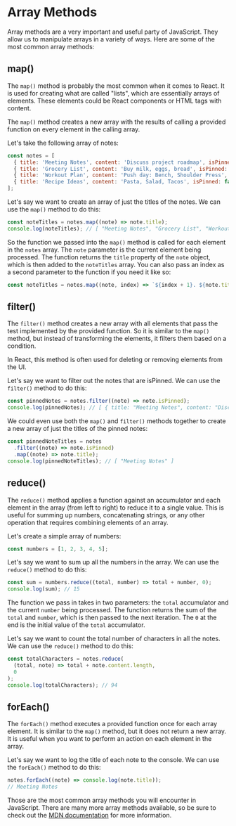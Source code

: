 # Array Methods

Array methods are a very important and useful party of JavaScript. They allow us to manipulate arrays in a variety of ways. Here are some of the most common array methods:

## map()

The `map()` method is probably the most common when it comes to React. It is used for creating what are called "lists", which are essentially arrays of elements. These elements could be React components or HTML tags with content.

The `map()` method creates a new array with the results of calling a provided function on every element in the calling array.

Let's take the following array of notes:

```javascript
const notes = [
  { title: 'Meeting Notes', content: 'Discuss project roadmap', isPinned: true },
  { title: 'Grocery List', content: 'Buy milk, eggs, bread', isPinned: false },
  { title: 'Workout Plan', content: 'Push day: Bench, Shoulder Press', isPinned: false },
  { title: 'Recipe Ideas', content: 'Pasta, Salad, Tacos', isPinned: false },
];
```

Let's say we want to create an array of just the titles of the notes. We can use the `map()` method to do this:

```javascript
const noteTitles = notes.map((note) => note.title);
console.log(noteTitles); // [ "Meeting Notes", "Grocery List", "Workout Plan", "Recipe Ideas" ]
```

So the function we passed into the `map()` method is called for each element in the `notes` array. The `note` parameter is the current element being processed. The function returns the `title` property of the `note` object, which is then added to the `noteTitles` array. You can also pass an index as a second parameter to the function if you need it like so:

```javascript
const noteTitles = notes.map((note, index) => `${index + 1}. ${note.title}`);
```

## filter()

The `filter()` method creates a new array with all elements that pass the test implemented by the provided function. So it is similar to the `map()` method, but instead of transforming the elements, it filters them based on a condition.

In React, this method is often used for deleting or removing elements from the UI.

Let's say we want to filter out the notes that are isPinned. We can use the `filter()` method to do this:

```javascript
const pinnedNotes = notes.filter((note) => note.isPinned);
console.log(pinnedNotes); // [ { title: "Meeting Notes", content: "Discuss project roadmap", isPinned: true } ]
```

We could even use both the `map()` and `filter()` methods together to create a new array of just the titles of the pinned notes:

```javascript
const pinnedNoteTitles = notes
  .filter((note) => note.isPinned)
  .map((note) => note.title);
console.log(pinnedNoteTitles); // [ "Meeting Notes" ]
```

## reduce()

The `reduce()` method applies a function against an accumulator and each element in the array (from left to right) to reduce it to a single value. This is useful for summing up numbers, concatenating strings, or any other operation that requires combining elements of an array.

Let's create a simple array of numbers:

```javascript
const numbers = [1, 2, 3, 4, 5];
```

Let's say we want to sum up all the numbers in the array. We can use the `reduce()` method to do this:

```javascript
const sum = numbers.reduce((total, number) => total + number, 0);
console.log(sum); // 15
```

The function we pass in takes in two parameters: the `total` accumulator and the current `number` being processed. The function returns the sum of the `total` and `number`, which is then passed to the next iteration. The `0` at the end is the initial value of the `total` accumulator.

Let's say we want to count the total number of characters in all the notes. We can use the `reduce()` method to do this:

```javascript
const totalCharacters = notes.reduce(
  (total, note) => total + note.content.length,
  0
);
console.log(totalCharacters); // 94
```

## forEach()

The `forEach()` method executes a provided function once for each array element. It is similar to the `map()` method, but it does not return a new array. It is useful when you want to perform an action on each element in the array.

Let's say we want to log the title of each note to the console. We can use the `forEach()` method to do this:

```javascript
notes.forEach((note) => console.log(note.title));
// Meeting Notes
```

Those are the most common array methods you will encounter in JavaScript. There are many more array methods available, so be sure to check out the [MDN documentation](https://developer.mozilla.org/en-US/docs/Web/JavaScript/Reference/Global_Objects/Array) for more information.
